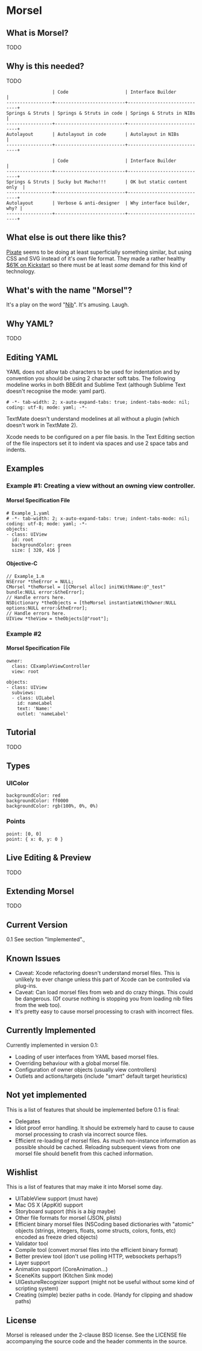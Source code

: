 # Morsel

## What is Morsel?

TODO

## Why is this needed?

TODO

	                 | Code                     | Interface Builder           |
	-----------------+--------------------------+-----------------------------+
	Springs & Struts | Springs & Struts in code | Springs & Struts in NIBs    |
	-----------------+--------------------------+-----------------------------+
	Autolayout       | Autolayout in code       | Autolayout in NIBs          |
	-----------------+--------------------------+-----------------------------+

	                 | Code                     | Interface Builder           |
	-----------------+--------------------------+-----------------------------+
	Springs & Struts | Sucky but Macho!!!       | OK but static content only  |
	-----------------+--------------------------+-----------------------------+
	Autolayout       | Verbose & anti-designer  | Why interface builder, why? |
	-----------------+--------------------------+-----------------------------+

## What else is out there like this?

[Pixate](Pixate) seems to be doing at least superficially something similar, but using CSS and SVG instead of it's own file format. They made a rather healthy [$61K on Kickstart](Kicketstarter) so there must be at least _some_ demand for this kind of technology.

  [Pixate]: http://www.pixate.com
  [Kickstarter]: http://www.kickstarter.com/projects/pixate/beautiful-native-mobile-apps?ref=live

## What's with the name "Morsel"?

It's a play on the word "[Nib](Nib)". It's amusing. Laugh.

  [Nib]: http://en.wikipedia.org/wiki/Nib_file

## Why YAML?

TODO

## Editing YAML

YAML does not allow tab characters to be used for indentation and by convention you should be using 2 character soft tabs. The following modeline works in both BBEdit and Sublime Text (although Sublime Text doesn't recognise the mode: yaml part).

	# -*- tab-width: 2; x-auto-expand-tabs: true; indent-tabs-mode: nil; coding: utf-8; mode: yaml; -*-

TextMate doesn't understand modelines at all without a plugin (which doesn't work in TextMate 2).

Xcode needs to be configured on a per file basis. In the Text Editing section of the file inspectors set it to indent via spaces and use 2 space tabs and indents.

## Examples

### Example #1: Creating a view without an owning view controller.

#### Morsel Specification File

	# Example_1.yaml
	# -*- tab-width: 2; x-auto-expand-tabs: true; indent-tabs-mode: nil; coding: utf-8; mode: yaml; -*-
	objects:
	- class: UIView
	  id: root
	  backgroundColor: green 
	  size: [ 320, 416 ]

#### Objective-C

	// Example_1.m
	NSError *theError = NULL;
	CMorsel *theMorsel = [[CMorsel alloc] initWithName:@"_test" bundle:NULL error:&theError];
	// Handle errors here.
	NSDictionary *theObjects = [theMorsel instantiateWithOwner:NULL options:NULL error:&theError];
	// Handle errors here.
	UIView *theView = theObjects[@"root"];

### Example #2

#### Morsel Specification File

	owner:
	  class: CExampleViewController
	  view: root

	objects:
	- class: UIView
	  subviews:
	  - class: UILabel
	    id: nameLabel
	    text: 'Name:'
	    outlet: 'nameLabel'

## Tutorial

TODO

## Types

### UIColor

	backgroundColor: red
	backgroundColor: ff0000
	backgroundColor: rgb(100%, 0%, 0%)

### Points

	point: [0, 0]
	point: { x: 0, y: 0 }
	

## Live Editing & Preview

TODO

## Extending Morsel

TODO

## Current Version

0.1 See section "Implemented"., 

## Known Issues

* Caveat: Xcode refactoring doesn't understand morsel files. This is unlikely to ever change unless this part of Xcode can be controlled via plug-ins.
* Caveat: Can load morsel files from web and do crazy things. This could be dangerous. (Of course nothing is stopping you from loading nib files from the web too).
* It's pretty easy to cause morsel processing to crash with incorrect files.

## Currently Implemented

Currently implemented in version 0.1:

* Loading of user interfaces from YAML based morsel files.
* Overriding behaviour with a global morsel file.
* Configuration of owner objects (usually view controllers)
* Outlets and actions/targets (include "smart" default target heuristics)

## Not yet implemented

This is a list of features that should be implemented before 0.1 is final:

* Delegates
* Idiot proof error handling. It should be extremely hard to cause to cause morsel processing to crash via incorrect source files.
* Efficient re-loading of morsel files. As much non-instance information as possible should be cached. Reloading subsequent views from one morsel file should benefit from this cached information.

## Wishlist

This is a list of features that may make it into Morsel some day.

* UITableView support (must have)
* Mac OS X (AppKit) support
* Storyboard support (this is a _big_ maybe)
* Other file formats for morsel (JSON, plists)
* Efficient binary morsel files (NSCoding based dictionaries with "atomic" objects (strings, integers, floats, some structs, colors, fonts, etc) encoded as freeze dried objects)
* Validator tool
* Compile tool (convert morsel files into the efficient binary format)
* Better preview tool (don't use polling HTTP, websockets perhaps?)
* Layer support
* Animation support (CoreAnimation…)
* SceneKits support (Kitchen Sink mode)
* UIGestureRecognizer support (might not be useful without some kind of scripting system)
* Creating (simple) bezier paths in code. (Handy for clipping and shadow paths)

## License

Morsel is released under the 2-clause BSD license. See the LICENSE file accompanying the source code and the header comments in the source.

